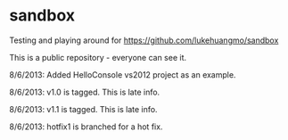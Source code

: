 sandbox
=======

Testing and playing around for https://github.com/lukehuangmo/sandbox

This is a public repository - everyone can see it.

8/6/2013: Added HelloConsole vs2012 project as an example.

8/6/2013: v1.0 is tagged.  This is late info.

8/6/2013: v1.1 is tagged.  This is late info.

8/6/2013: hotfix1 is branched for a hot fix.

